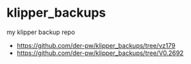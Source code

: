# klipper_backups
my klipper backup repo

- https://github.com/der-pw/klipper_backups/tree/vz179  
- https://github.com/der-pw/klipper_backups/tree/V0.2692

